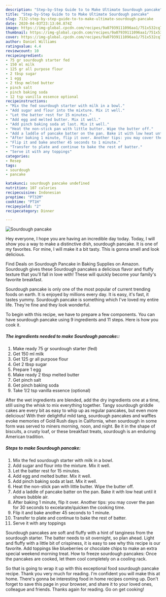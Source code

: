 ```yaml
---
description: "Step-by-Step Guide to to Make Ultimate Sourdough pancake"
title: "Step-by-Step Guide to to Make Ultimate Sourdough pancake"
slug: 7132-step-by-step-guide-to-to-make-ultimate-sourdough-pancake
date: 2020-04-03T23:13:04.874Z
image: https://img-global.cpcdn.com/recipes/9a07939111096aa1/751x532cq70/sourdough-pancake-recipe-main-photo.jpg
thumbnail: https://img-global.cpcdn.com/recipes/9a07939111096aa1/751x532cq70/sourdough-pancake-recipe-main-photo.jpg
cover: https://img-global.cpcdn.com/recipes/9a07939111096aa1/751x532cq70/sourdough-pancake-recipe-main-photo.jpg
author: Daniel Williams
ratingvalue: 4.4
reviewcount: 10
recipeingredient:
- 75 gr sourdough starter fed
- 150 ml milk
- 125 gr all purpose flour
- 2 tbsp sugar
- 1 egg
- 2 tbsp melted butter
- pinch salt
- pinch baking soda
- 12 tsp vanilla essence optional
recipeinstructions:
- "Mix the fed sourdough starter with milk in a bowl."
- "Add sugar and flour into the mixture. Mix it well."
- "Let the batter rest for 15 minutes."
- "Add egg and melted butter. Mix it well."
- "Add pinch baking soda at last. Mix it well."
- "Heat the non-stick pan with little butter. Wipe the butter off."
- "Add a laddle of pancake batter on the pan. Bake it with low heat until it shows bubble air."
- "After baking 1 minute, flip it over. Another tips: you may cover the pan for 30 seconds to excelarate/quicken the cooking time."
- "Flip it and bake another 45 seconds to 1 minute."
- "Transfer to plate and continue to bake the rest of batter."
- "Serve it with any toppings"
categories:
- Resep
tags:
- sourdough
- pancake

katakunci: sourdough pancake undefined
nutrition: 107 calories
recipecuisine: Indonesian
preptime: "PT32M"
cooktime: "PT1H"
recipeyield: "2"
recipecategory: Dinner

---
```



![Sourdough pancake](https://img-global.cpcdn.com/recipes/9a07939111096aa1/751x532cq70/sourdough-pancake-recipe-main-photo.jpg)

Hey everyone, I hope you are having an incredible day today. Today, I will show you a way to make a distinctive dish, sourdough pancake. It is one of my favorites. For mine, I will make it a bit tasty. This is gonna smell and look delicious.

Find Deals on Sourdough Pancake in Baking Supplies on Amazon. Sourdough gives these Sourdough pancakes a delicious flavor and fluffy texture that you&#39;ll fall in love with! These will quickly become your family&#39;s favorite breakfast.

Sourdough pancake is only one of the most popular of current trending foods on earth. It is enjoyed by millions every day. It is easy, it's fast, it tastes yummy. Sourdough pancake is something which I've loved my entire life. They're fine and they look wonderful.


To begin with this recipe, we have to prepare a few components. You can have sourdough pancake using 9 ingredients and 11 steps. Here is how you cook it.

##### The ingredients needed to make Sourdough pancake::

1. Make ready 75 gr sourdough starter (fed)
1. Get 150 ml milk
1. Get 125 gr all purpose flour
1. Get 2 tbsp sugar
1. Prepare 1 egg
1. Make ready 2 tbsp melted butter
1. Get pinch salt
1. Get pinch baking soda
1. Take 1/2 tsp vanilla essence (optional)


After the wet ingredients are blended, add the dry ingredients one at a time, still using the whisk to mix everything together. Tangy sourdough griddle cakes are every bit as easy to whip up as regular pancakes, but even more delicious! With their delightful mild tang, sourdough pancakes and waffles evoke memories of Gold Rush days in California, when sourdough in some form was served to miners morning, noon, and night. Be it in the shape of biscuits, a crusty loaf, or these breakfast treats, sourdough is an enduring American tradition. 

##### Steps to make Sourdough pancake:

1. Mix the fed sourdough starter with milk in a bowl.
1. Add sugar and flour into the mixture. Mix it well.
1. Let the batter rest for 15 minutes.
1. Add egg and melted butter. Mix it well.
1. Add pinch baking soda at last. Mix it well.
1. Heat the non-stick pan with little butter. Wipe the butter off.
1. Add a laddle of pancake batter on the pan. Bake it with low heat until it shows bubble air.
1. After baking 1 minute, flip it over. Another tips: you may cover the pan for 30 seconds to excelarate/quicken the cooking time.
1. Flip it and bake another 45 seconds to 1 minute.
1. Transfer to plate and continue to bake the rest of batter.
1. Serve it with any toppings


Sourdough pancakes are soft and fluffy with a hint of tanginess from the sourdough starter. The batter needs to sit overnight, so plan ahead. Light and fluffy with a little bit of crispiness, it is easy to see why this recipe is our favorite. Add toppings like blueberries or chocolate chips to make an extra special weekend morning treat. How to freeze sourdough pancakes: Once the pancakes are cooked, let them cool completely on a cooling rack. 

So that is going to wrap it up with this exceptional food sourdough pancake recipe. Thank you very much for reading. I'm confident you will make this at home. There's gonna be interesting food in home recipes coming up. Don't forget to save this page in your browser, and share it to your loved ones, colleague and friends. Thanks again for reading. Go on get cooking!
